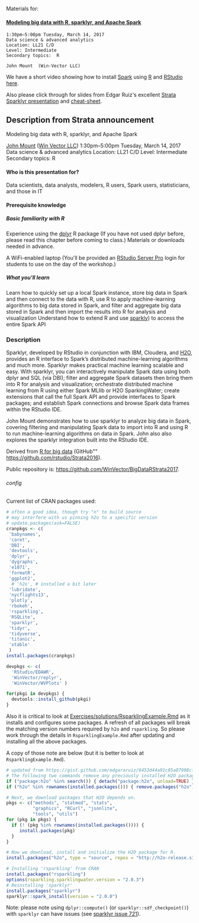 <!-- README.md is generated from README.Rmd. Please edit that file -->
Materials for:

#### [Modeling big data with R, sparklyr, and Apache Spark](https://conferences.oreilly.com/strata/strata-ca/public/schedule/detail/55791)

    1:30pm–5:00pm Tuesday, March 14, 2017
    Data science & advanced analytics
    Location: LL21 C/D
    Level: Intermediate
    Secondary topics:  R

    John Mount  (Win-Vector LLC)

We have a short video showing how to install [Spark](http://spark.apache.org) using [R](https://cran.r-project.org) and [RStudio](https://www.rstudio.com) [here](https://youtu.be/qnINvPqcRvE).

Also please click through for slides from Edgar Ruiz's excellent [Strata Sparklyr presentation](https://conferences.oreilly.com/strata/strata-ca/public/schedule/detail/55800) and [cheat-sheet](http://spark.rstudio.com/images/sparklyr-cheatsheet.pdf).

Description from Strata announcement
------------------------------------

Modeling big data with R, sparklyr, and Apache Spark

[John Mount](http://www.win-vector.com/site/staff/john-mount/) ([Win Vector LLC](http://www.win-vector.com/)) 1:30pm–5:00pm Tuesday, March 14, 2017 Data science & advanced analytics Location: LL21 C/D Level: Intermediate Secondary topics: R

#### Who is this presentation for?

Data scientists, data analysts, modelers, R users, Spark users, statisticians, and those in IT

#### Prerequisite knowledge

##### Basic familiarity with R

Experience using the [dplyr](https://CRAN.R-project.org/package=dplyr) R package (If you have not used dplyr before, please read this chapter before coming to class.) Materials or downloads needed in advance.

A WiFi-enabled laptop (You'll be provided an [RStudio Server Pro](https://www.rstudio.com/products/rstudio-server-pro/) login for students to use on the day of the workshop.)

##### What you'll learn

Learn how to quickly set up a local Spark instance, store big data in Spark and then connect to the data with R, use R to apply machine-learning algorithms to big data stored in Spark, and filter and aggregate big data stored in Spark and then import the results into R for analysis and visualization Understand how to extend R and use [sparkly](http://spark.rstudio.com)) to access the entire Spark API

### Description

Sparklyr, developed by RStudio in conjunction with IBM, Cloudera, and [H2O](http://www.h2o.ai), provides an R interface to Spark’s distributed machine-learning algorithms and much more. Sparklyr makes practical machine learning scalable and easy. With sparklyr, you can interactively manipulate Spark data using both dplyr and SQL (via DBI); filter and aggregate Spark datasets then bring them into R for analysis and visualization; orchestrate distributed machine learning from R using either Spark MLlib or H2O SparkingWater; create extensions that call the full Spark API and provide interfaces to Spark packages; and establish Spark connections and browse Spark data frames within the RStudio IDE.

John Mount demonstrates how to use sparklyr to analyze big data in Spark, covering filtering and manipulating Spark data to import into R and using R to run machine-learning algorithms on data in Spark. John also also explores the sparklyr integration built into the RStudio IDE.

Derived from [R for big data](https://conferences.oreilly.com/strata/strata-ny-2016/public/schedule/detail/52369) (GitHub"" <https://github.com/rstudio/Strata2016>).

Public repository is: <https://github.com/WinVector/BigDataRStrata2017>.

###### config

Current list of CRAN packages used:

``` r
# often a good idea, though try "n" to build source
# may interfere with us pinning h2o to a specific version
# update.packages(ask=FALSE) 
cranpkgs <- c(
 'babynames',
 'caret',
 'DBI',
 'devtools',
 'dplyr',
 'dygraphs',
 'e1071',
 'formatR',
 'ggplot2',
  # 'h2o', # installed a bit later
 'lubridate',
 'nycflights13',
 'plotly',
 'rbokeh',
 'rsparkling',
 'RSQLite',
 'sparklyr',
 'tidyr',
 'tidyverse',
 'titanic',
 'xtable'
 )
install.packages(cranpkgs)
```

``` r
devpkgs <- c(
  'RStudio/EDAWR',
  'WinVector/replyr',
  'WinVector/WVPlots' )

for(pkgi in devpkgs) {
  devtools::install_github(pkgi)
}
```

Also it is critical to look at [Exercises/solutions/RsparklingExample.Rmd](Exercises/solutions/RsparklingExample.Rmd) as it installs and configures some packages. A refresh of all packages will break the matching version numbers required by `h2o` and `rsparkling`. So please work through the details in `RsparklingExample.Rmd` after updating and installing all the above packages.

A copy of those note are below (but it is better to look at `RsparklingExample.Rmd`).

``` r
# updated from https://gist.github.com/edgararuiz/6453d44a91c85a87998cfeb0dfed9fa9
# The following two commands remove any previously installed H2O packages for R.
if ("package:h2o" %in% search()) { detach("package:h2o", unload=TRUE) }
if ("h2o" %in% rownames(installed.packages())) { remove.packages("h2o") }

# Next, we download packages that H2O depends on.
pkgs <- c("methods", "statmod", "stats",
          "graphics", "RCurl", "jsonlite",
          "tools", "utils")
for (pkg in pkgs) {
  if (! (pkg %in% rownames(installed.packages()))) {
     install.packages(pkg)
  }
}

# Now we download, install and initialize the H2O package for R.
install.packages("h2o", type = "source", repos = "http://h2o-release.s3.amazonaws.com/h2o/rel-turnbull/2/R")

# Installing 'rsparkling' from CRAN
install.packages("rsparkling")
options(rsparkling.sparklingwater.version = "2.0.3")
# Reinstalling 'sparklyr' 
install.packages("sparklyr")
sparklyr::spark_install(version = "2.0.0")
```

Note: please note using `dplyr::compute()` (or `sparklyr::sdf_checkpoint()`) with `sparklyr` can have issues (see [sparklyr issue 721](https://github.com/rstudio/sparklyr/issues/721)).
